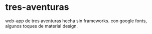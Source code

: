 # tres-aventuras
web-app de tres aventuras hecha sin frameworks.
con google fonts, algunos toques de material design.
